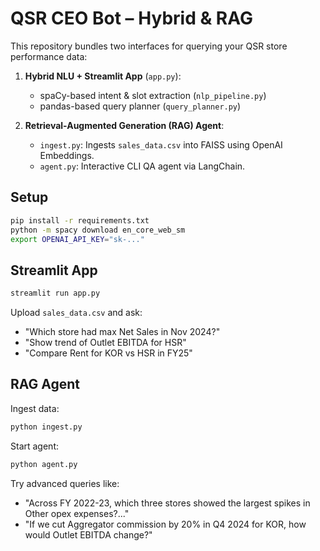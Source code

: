 # QSR CEO Bot – Hybrid & RAG

This repository bundles two interfaces for querying your QSR store performance data:

1. **Hybrid NLU + Streamlit App** (`app.py`):
   - spaCy-based intent & slot extraction (`nlp_pipeline.py`)
   - pandas-based query planner (`query_planner.py`)

2. **Retrieval-Augmented Generation (RAG) Agent**:
   - `ingest.py`: Ingests `sales_data.csv` into FAISS using OpenAI Embeddings.
   - `agent.py`: Interactive CLI QA agent via LangChain.

## Setup

```bash
pip install -r requirements.txt
python -m spacy download en_core_web_sm
export OPENAI_API_KEY="sk-..."
```

## Streamlit App

```bash
streamlit run app.py
```

Upload `sales_data.csv` and ask:
- "Which store had max Net Sales in Nov 2024?"
- "Show trend of Outlet EBITDA for HSR"
- "Compare Rent for KOR vs HSR in FY25"

## RAG Agent

Ingest data:

```bash
python ingest.py
```

Start agent:

```bash
python agent.py
```

Try advanced queries like:
- "Across FY 2022-23, which three stores showed the largest spikes in Other opex expenses?..."
- "If we cut Aggregator commission by 20% in Q4 2024 for KOR, how would Outlet EBITDA change?"
